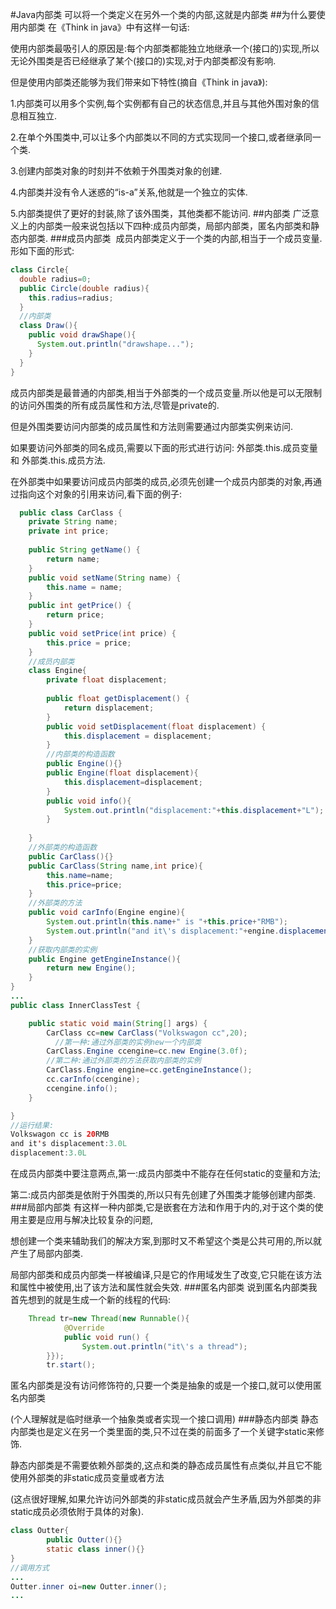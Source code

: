#Java内部类
可以将一个类定义在另外一个类的内部,这就是内部类
##为什么要使用内部类
  在《Think in java》中有这样一句话:
  
  使用内部类最吸引人的原因是:每个内部类都能独立地继承一个(接口的)实现,所以无论外围类是否已经继承了某个(接口的)实现,对于内部类都没有影响.
  
  但是使用内部类还能够为我们带来如下特性(摘自《Think in java》):
  
  1.内部类可以用多个实例,每个实例都有自己的状态信息,并且与其他外围对象的信息相互独立.
  
  2.在单个外围类中,可以让多个内部类以不同的方式实现同一个接口,或者继承同一个类.
  
  3.创建内部类对象的时刻并不依赖于外围类对象的创建.
  
  4.内部类并没有令人迷惑的“is-a”关系,他就是一个独立的实体.
  
  5.内部类提供了更好的封装,除了该外围类，其他类都不能访问.
##内部类
  广泛意义上的内部类一般来说包括以下四种:成员内部类，局部内部类，匿名内部类和静态内部类.
###成员内部类
  成员内部类定义于一个类的内部,相当于一个成员变量.形如下面的形式:
  ```java
  class Circle{
    double radius=0;
    public Circle(double radius){
      this.radius=radius;
    }
    //内部类
    class Draw(){
      public void drawShape(){
        System.out.println("drawshape...");
      }
    }
  }
  ```
  成员内部类是最普通的内部类,相当于外部类的一个成员变量.所以他是可以无限制的访问外围类的所有成员属性和方法,尽管是private的.
  
  但是外围类要访问内部类的成员属性和方法则需要通过内部类实例来访问.
  
  如果要访问外部类的同名成员,需要以下面的形式进行访问: 外部类.this.成员变量 和 外部类.this.成员方法. 
  
  在外部类中如果要访问成员内部类的成员,必须先创建一个成员内部类的对象,再通过指向这个对象的引用来访问,看下面的例子:
```java
  public class CarClass {
	private String name;
	private int price;
	
	public String getName() {
		return name;
	}
	public void setName(String name) {
		this.name = name;
	}
	public int getPrice() {
		return price;
	}
	public void setPrice(int price) {
		this.price = price;
	}
	//成员内部类
	class Engine{
		private float displacement;
		
		public float getDisplacement() {
			return displacement;
		}
		public void setDisplacement(float displacement) {
			this.displacement = displacement;
		}
		//内部类的构造函数
		public Engine(){}
		public Engine(float displacement){
			this.displacement=displacement;
		}
		public void info(){
			System.out.println("displacement:"+this.displacement+"L");
		}
		
	}
	//外部类的构造函数
	public CarClass(){}
	public CarClass(String name,int price){
		this.name=name;
		this.price=price;
	}
	//外部类的方法
	public void carInfo(Engine engine){
		System.out.println(this.name+" is "+this.price+"RMB");
		System.out.println("and it\'s displacement:"+engine.displacement+"L");
	}
  	//获取内部类的实例
  	public Engine getEngineInstance(){
		return new Engine();
	}
}
...
public class InnerClassTest {

	public static void main(String[] args) {
		CarClass cc=new CarClass("Volkswagon cc",20);
    	  //第一种:通过外部类的实例new一个内部类
		CarClass.Engine ccengine=cc.new Engine(3.0f);
    	//第二种:通过外部类的方法获取内部类的实例
    	CarClass.Engine engine=cc.getEngineInstance();
		cc.carInfo(ccengine);
		ccengine.info();
	}

}
//运行结果:
Volkswagon cc is 20RMB
and it's displacement:3.0L
displacement:3.0L
```
在成员内部类中要注意两点,第一:成员内部类中不能存在任何static的变量和方法;

第二:成员内部类是依附于外围类的,所以只有先创建了外围类才能够创建内部类.
###局部内部类
有这样一种内部类,它是嵌套在方法和作用于内的,对于这个类的使用主要是应用与解决比较复杂的问题,

想创建一个类来辅助我们的解决方案,到那时又不希望这个类是公共可用的,所以就产生了局部内部类.

局部内部类和成员内部类一样被编译,只是它的作用域发生了改变,它只能在该方法和属性中被使用,出了该方法和属性就会失效.
###匿名内部类
说到匿名内部类我首先想到的就是生成一个新的线程的代码:
```java
    Thread tr=new Thread(new Runnable(){
			@Override
			public void run() {
				System.out.println("it\'s a thread");
		}});
		tr.start();
```
匿名内部类是没有访问修饰符的,只要一个类是抽象的或是一个接口,就可以使用匿名内部类

(个人理解就是临时继承一个抽象类或者实现一个接口调用)
###静态内部类
静态内部类也是定义在另一个类里面的类,只不过在类的前面多了一个关键字static来修饰.

静态内部类是不需要依赖外部类的,这点和类的静态成员属性有点类似,并且它不能使用外部类的非static成员变量或者方法

(这点很好理解,如果允许访问外部类的非static成员就会产生矛盾,因为外部类的非static成员必须依附于具体的对象).
```java
class Outter{
		public Outter(){}
		static class inner(){}
}
//调用方式
...
Outter.inner oi=new Outter.inner();
...

```

     
